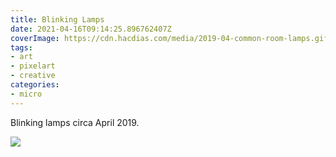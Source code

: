 ```yaml
---
title: Blinking Lamps
date: 2021-04-16T09:14:25.896762407Z
coverImage: https://cdn.hacdias.com/media/2019-04-common-room-lamps.gif
tags:
- art
- pixelart
- creative
categories:
- micro
---
```


Blinking lamps circa April 2019.

![](https://cdn.hacdias.com/media/2019-04-common-room-lamps.gif?class=fw)
